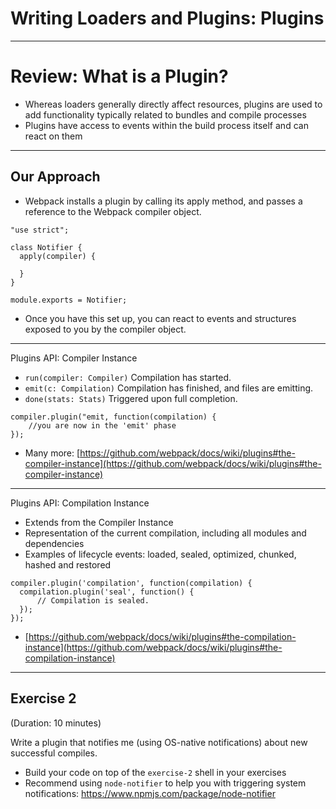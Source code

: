 # Writing Loaders and Plugins: Plugins

---

# Review: What is a Plugin?

- Whereas loaders generally directly affect resources, plugins are used to add functionality typically related to bundles and compile processes
- Plugins have access to events within the build process itself and can react on them

---

## Our Approach

- Webpack installs a plugin by calling its apply method, and passes a reference to the Webpack compiler object.

```
"use strict";

class Notifier {
  apply(compiler) {

  }
}

module.exports = Notifier;
```

- Once you have this set up, you can react to events and structures exposed to you by the compiler object.

---

Plugins API: Compiler Instance

- `run(compiler: Compiler)` Compilation has started.
- `emit(c: Compilation)` Compilation has finished, and files are emitting.
- `done(stats: Stats)` Triggered upon full completion.


```
compiler.plugin("emit, function(compilation) {
    //you are now in the 'emit' phase
});
```

- Many more: [https://github.com/webpack/docs/wiki/plugins#the-compiler-instance](https://github.com/webpack/docs/wiki/plugins#the-compiler-instance)


---

Plugins API: Compilation Instance

- Extends from the Compiler Instance
- Representation of the current compilation, including all modules and dependencies
- Examples of lifecycle events: loaded, sealed, optimized, chunked, hashed and restored

```
compiler.plugin('compilation', function(compilation) {
  compilation.plugin('seal', function() {
      // Compilation is sealed.
  });
});
```

- [https://github.com/webpack/docs/wiki/plugins#the-compilation-instance](https://github.com/webpack/docs/wiki/plugins#the-compilation-instance)

---

## Exercise 2

(Duration: 10 minutes)

Write a plugin that notifies me (using OS-native notifications) about new successful compiles.

- Build your code on top of the `exercise-2` shell in your exercises
- Recommend using `node-notifier` to help you with triggering system notifications: https://www.npmjs.com/package/node-notifier
